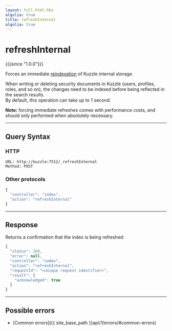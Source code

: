 ```yaml
---
layout: full.html.hbs
algolia: true
title: refreshInternal
algolia: true
---
```


# refreshInternal

{{{since "1.0.0"}}}

Forces an immediate [reindexation](https://www.elastic.co/guide/en/elasticsearch/reference/5.6/docs-refresh.html) of Kuzzle internal storage.

When writing or deleting security documents in Kuzzle (users, profiles, roles, and so on), the changes need to be indexed before being reflected in the search results.  
By default, this operation can take up to 1 second.

**Note:** forcing immediate refreshes comes with performance costs, and should only performed when absolutely necessary.

---

## Query Syntax

### HTTP

```http
URL: http://kuzzle:7512/_refreshInternal
Method: POST
```

### Other protocols

```js
{
  "controller": "index",
  "action": "refreshInternal"
}
```

---

## Response

Returns a confirmation that the index is being refreshed:

```js
{
  "status": 200,
  "error": null,
  "controller": "index",
  "action": "refreshInternal",
  "requestId": "<unique request identifier>",
  "result": {
    "acknowledged": true
  }
}
```

---

## Possible errors

- [Common errors]({{ site_base_path }}api/1/errors/#common-errors)
